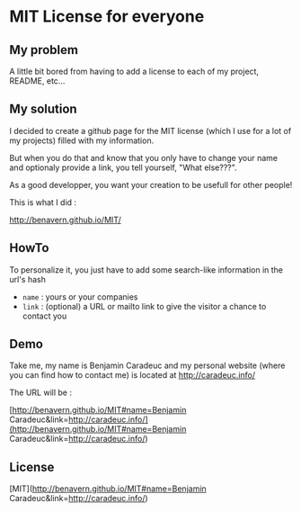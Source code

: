# MIT License for everyone

## My problem

A little bit bored from having to add a license to each of my project, README, etc...

## My solution

I decided to create a github page for the MIT license (which I use for a lot of my projects) filled with my information.

But when you do that and know that you only have to change your name and optionaly provide a link, you tell yourself, "What else???".

As a good developper, you want your creation to be usefull for other people!

This is what I did :

http://benavern.github.io/MIT/

## HowTo

To personalize it, you just have to add some search-like information in the url's hash

* `name` :  yours or your companies
* `link` : (optional) a URL or mailto link to give the visitor a chance to contact you

## Demo

Take me, my name is Benjamin Caradeuc and my personal website (where you can find how to contact me) is located at http://caradeuc.info/

The URL will be :

[http://benavern.github.io/MIT#name=Benjamin Caradeuc&link=http://caradeuc.info/](http://benavern.github.io/MIT#name=Benjamin Caradeuc&link=http://caradeuc.info/)

## License

[MIT](http://benavern.github.io/MIT#name=Benjamin Caradeuc&link=http://caradeuc.info/)
